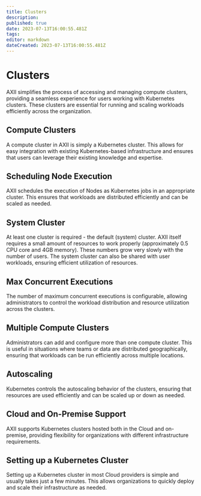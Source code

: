 ```yaml
---
title: Clusters
description: 
published: true
date: 2023-07-13T16:00:55.481Z
tags: 
editor: markdown
dateCreated: 2023-07-13T16:00:55.481Z
---
```


# Clusters
AXII simplifies the process of accessing and managing compute clusters, providing a seamless experience for users working with Kubernetes clusters. These clusters are essential for running and scaling workloads efficiently across the organization.

## Compute Clusters

A compute cluster in AXII is simply a Kubernetes cluster. This allows for easy integration with existing Kubernetes-based infrastructure and ensures that users can leverage their existing knowledge and expertise.

## Scheduling Node Execution

AXII schedules the execution of Nodes as Kubernetes jobs in an appropriate cluster. This ensures that workloads are distributed efficiently and can be scaled as needed.

## System Cluster

At least one cluster is required - the default (system) cluster. AXII itself requires a small amount of resources to work properly (approximately 0.5 CPU core and 4GB memory). These numbers grow very slowly with the number of users. The system cluster can also be shared with user workloads, ensuring efficient utilization of resources.

## Max Concurrent Executions

The number of maximum concurrent executions is configurable, allowing administrators to control the workload distribution and resource utilization across the clusters.

## Multiple Compute Clusters

Administrators can add and configure more than one compute cluster. This is useful in situations where teams or data are distributed geographically, ensuring that workloads can be run efficiently across multiple locations.

## Autoscaling

Kubernetes controls the autoscaling behavior of the clusters, ensuring that resources are used efficiently and can be scaled up or down as needed.

## Cloud and On-Premise Support

AXII supports Kubernetes clusters hosted both in the Cloud and on-premise, providing flexibility for organizations with different infrastructure requirements.

## Setting up a Kubernetes Cluster

Setting up a Kubernetes cluster in most Cloud providers is simple and usually takes just a few minutes. This allows organizations to quickly deploy and scale their infrastructure as needed.